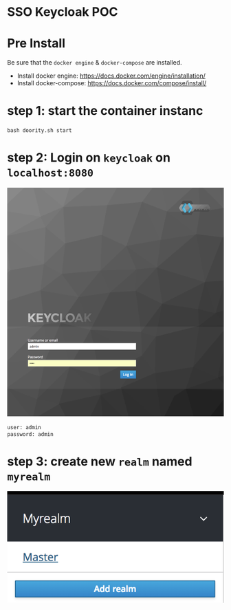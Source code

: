 SSO Keycloak POC
=====================


# Pre Install
Be sure that the `docker engine` & `docker-compose` are installed.

- Install docker engine: https://docs.docker.com/engine/installation/
- Install docker-compose: https://docs.docker.com/compose/install/


# step 1: start the container instanc
`bash doority.sh start`


# step 2: Login on `keycloak` on `localhost:8080`
![login keycloak](img/web_keycloak.png)

```angular2html
user: admin
password: admin
```


# step 3: create new `realm` named `myrealm`
![add new realm](img/add_realm.png)


